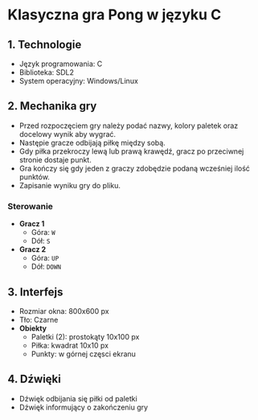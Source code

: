 # Klasyczna gra Pong w języku C

## 1. Technologie
- Język programowania: C
- Biblioteka: SDL2
- System operacyjny: Windows/Linux

## 2. Mechanika gry
- Przed rozpoczęciem gry należy podać nazwy, kolory paletek oraz docelowy wynik aby wygrać.
- Następie gracze odbijają piłkę między sobą.
- Gdy piłka przekroczy lewą lub prawą krawędź, gracz po przeciwnej stronie dostaje punkt.
- Gra kończy się gdy jeden z graczy zdobędzie podaną wcześniej ilość punktów.
- Zapisanie wyniku gry do pliku.

### Sterowanie
- **Gracz 1**
    - Góra: `W`
    - Dół: `S`
- **Gracz 2**
    - Góra: `UP`
    - Dół: `DOWN`

## 3. Interfejs
- Rozmiar okna: 800x600 px
- Tło: Czarne
- **Obiekty**
    - Paletki (2): prostokąty 10x100 px
    - Piłka: kwadrat 10x10 px
    - Punkty: w górnej częsci ekranu

## 4. Dźwięki
- Dźwięk odbijania się piłki od paletki
- Dźwięk informujący o zakończeniu gry